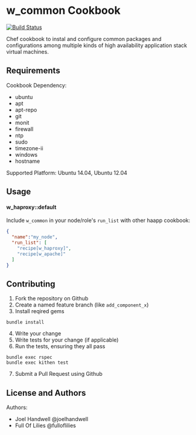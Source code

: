 w_common Cookbook
==================

[![Build Status](https://travis-ci.org/haapp/w_common.svg?branch=master)](https://travis-ci.org/haapp/w_common)

Chef cookbook to instal and configure common packages and configurations among multiple kinds of high availability application stack virtual machines.

Requirements
------------
Cookbook Dependency:
* ubuntu
* apt
* apt-repo
* git
* monit
* firewall
* ntp
* sudo
* timezone-ii
* windows
* hostname

Supported Platform:
Ubuntu 14.04, Ubuntu 12.04

Usage
-----
#### w_haproxy::default

Include `w_common` in your node/role's `run_list` with other haapp cookbook:

```json
{
  "name":"my_node",
  "run_list": [
    "recipe[w_haproxy]",
    "recipe[w_apache]"
  ]
}
```

Contributing
------------
1. Fork the repository on Github
2. Create a named feature branch (like `add_component_x`)
3. Install reqired gems
```
bundle install
```
4. Write your change
5. Write tests for your change (if applicable)
6. Run the tests, ensuring they all pass
```
bundle exec rspec
bundle exec kithen test
```
7. Submit a Pull Request using Github

License and Authors
-------------------
Authors: 
* Joel Handwell @joelhandwell 
* Full Of Lilies @fulloflilies
